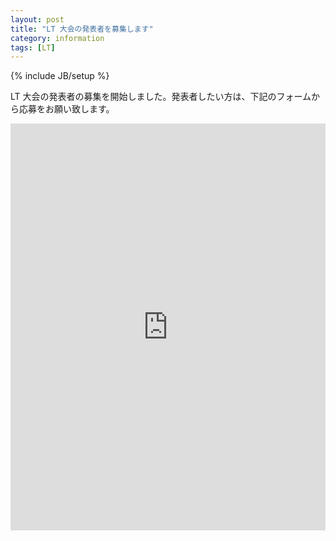 ```yaml
---
layout: post
title: "LT 大会の発表者を募集します"
category: information
tags: [LT]
---
```

{% include JB/setup %}

LT 大会の発表者の募集を開始しました。発表者したい方は、下記のフォームから応募をお願い致します。

<iframe src="https://docs.google.com/spreadsheet/embeddedform?formkey=dFZYSDRxLVpJNUp0TTZuSnZhZk9ZYmc6MQ" width="100%" height="651" frameborder="0" marginheight="0" marginwidth="0">読み込み中...</iframe>

